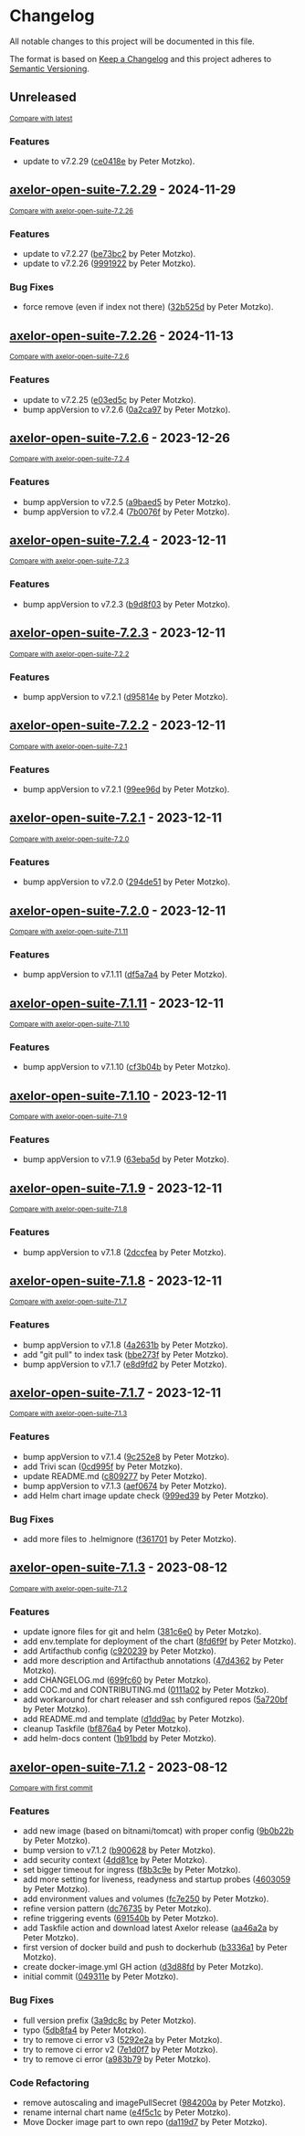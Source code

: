 # Changelog

All notable changes to this project will be documented in this file.

The format is based on [Keep a Changelog](http://keepachangelog.com/en/1.0.0/)
and this project adheres to [Semantic Versioning](http://semver.org/spec/v2.0.0.html).

<!-- insertion marker -->
## Unreleased

<small>[Compare with latest](https://github.com/pmoscode-helm/axelor-open-suite/compare/axelor-open-suite-7.2.29...HEAD)</small>

### Features

- update to v7.2.29 ([ce0418e](https://github.com/pmoscode-helm/axelor-open-suite/commit/ce0418ed46925d0d38cb5545db3717dae2887784) by Peter Motzko).

<!-- insertion marker -->
## [axelor-open-suite-7.2.29](https://github.com/pmoscode-helm/axelor-open-suite/releases/tag/axelor-open-suite-7.2.29) - 2024-11-29

<small>[Compare with axelor-open-suite-7.2.26](https://github.com/pmoscode-helm/axelor-open-suite/compare/axelor-open-suite-7.2.26...axelor-open-suite-7.2.29)</small>

### Features

- update to v7.2.27 ([be73bc2](https://github.com/pmoscode-helm/axelor-open-suite/commit/be73bc27f4e2941efbe92af2f388eab81c9af321) by Peter Motzko).
- update to v7.2.26 ([9991922](https://github.com/pmoscode-helm/axelor-open-suite/commit/99919223498973ae652077eebff5abcbee7a0056) by Peter Motzko).

### Bug Fixes

- force remove (even if index not there) ([32b525d](https://github.com/pmoscode-helm/axelor-open-suite/commit/32b525d18e8d897ef78906f01d996fd844a031da) by Peter Motzko).

## [axelor-open-suite-7.2.26](https://github.com/pmoscode-helm/axelor-open-suite/releases/tag/axelor-open-suite-7.2.26) - 2024-11-13

<small>[Compare with axelor-open-suite-7.2.6](https://github.com/pmoscode-helm/axelor-open-suite/compare/axelor-open-suite-7.2.6...axelor-open-suite-7.2.26)</small>

### Features

- update to v7.2.25 ([e03ed5c](https://github.com/pmoscode-helm/axelor-open-suite/commit/e03ed5c28c9fe90e4fcc8662594ef19ddac300a1) by Peter Motzko).
- bump appVersion to v7.2.6 ([0a2ca97](https://github.com/pmoscode-helm/axelor-open-suite/commit/0a2ca97d89448677c9c37a33d67849c3db0ca58c) by Peter Motzko).

## [axelor-open-suite-7.2.6](https://github.com/pmoscode-helm/axelor-open-suite/releases/tag/axelor-open-suite-7.2.6) - 2023-12-26

<small>[Compare with axelor-open-suite-7.2.4](https://github.com/pmoscode-helm/axelor-open-suite/compare/axelor-open-suite-7.2.4...axelor-open-suite-7.2.6)</small>

### Features

- bump appVersion to v7.2.5 ([a9baed5](https://github.com/pmoscode-helm/axelor-open-suite/commit/a9baed57c39be72e4225ee548a9e0887fce94c63) by Peter Motzko).
- bump appVersion to v7.2.4 ([7b0076f](https://github.com/pmoscode-helm/axelor-open-suite/commit/7b0076f06ca1fe08eb83dd891d30232e4bbecbc3) by Peter Motzko).

## [axelor-open-suite-7.2.4](https://github.com/pmoscode-helm/axelor-open-suite/releases/tag/axelor-open-suite-7.2.4) - 2023-12-11

<small>[Compare with axelor-open-suite-7.2.3](https://github.com/pmoscode-helm/axelor-open-suite/compare/axelor-open-suite-7.2.3...axelor-open-suite-7.2.4)</small>

### Features

- bump appVersion to v7.2.3 ([b9d8f03](https://github.com/pmoscode-helm/axelor-open-suite/commit/b9d8f0333ac6a1b43b1336a62baea23fdd01e1d2) by Peter Motzko).

## [axelor-open-suite-7.2.3](https://github.com/pmoscode-helm/axelor-open-suite/releases/tag/axelor-open-suite-7.2.3) - 2023-12-11

<small>[Compare with axelor-open-suite-7.2.2](https://github.com/pmoscode-helm/axelor-open-suite/compare/axelor-open-suite-7.2.2...axelor-open-suite-7.2.3)</small>

### Features

- bump appVersion to v7.2.1 ([d95814e](https://github.com/pmoscode-helm/axelor-open-suite/commit/d95814efcebd915dc10fd4ecab2dfac7c44518e4) by Peter Motzko).

## [axelor-open-suite-7.2.2](https://github.com/pmoscode-helm/axelor-open-suite/releases/tag/axelor-open-suite-7.2.2) - 2023-12-11

<small>[Compare with axelor-open-suite-7.2.1](https://github.com/pmoscode-helm/axelor-open-suite/compare/axelor-open-suite-7.2.1...axelor-open-suite-7.2.2)</small>

### Features

- bump appVersion to v7.2.1 ([99ee96d](https://github.com/pmoscode-helm/axelor-open-suite/commit/99ee96d9cfd93c5008a8a8fc9be8454a54ac7972) by Peter Motzko).

## [axelor-open-suite-7.2.1](https://github.com/pmoscode-helm/axelor-open-suite/releases/tag/axelor-open-suite-7.2.1) - 2023-12-11

<small>[Compare with axelor-open-suite-7.2.0](https://github.com/pmoscode-helm/axelor-open-suite/compare/axelor-open-suite-7.2.0...axelor-open-suite-7.2.1)</small>

### Features

- bump appVersion to v7.2.0 ([294de51](https://github.com/pmoscode-helm/axelor-open-suite/commit/294de518f87242a342fd99079e2401e1cd9b58ac) by Peter Motzko).

## [axelor-open-suite-7.2.0](https://github.com/pmoscode-helm/axelor-open-suite/releases/tag/axelor-open-suite-7.2.0) - 2023-12-11

<small>[Compare with axelor-open-suite-7.1.11](https://github.com/pmoscode-helm/axelor-open-suite/compare/axelor-open-suite-7.1.11...axelor-open-suite-7.2.0)</small>

### Features

- bump appVersion to v7.1.11 ([df5a7a4](https://github.com/pmoscode-helm/axelor-open-suite/commit/df5a7a46e10ee277d03a0865b3888cd4ed368fdd) by Peter Motzko).

## [axelor-open-suite-7.1.11](https://github.com/pmoscode-helm/axelor-open-suite/releases/tag/axelor-open-suite-7.1.11) - 2023-12-11

<small>[Compare with axelor-open-suite-7.1.10](https://github.com/pmoscode-helm/axelor-open-suite/compare/axelor-open-suite-7.1.10...axelor-open-suite-7.1.11)</small>

### Features

- bump appVersion to v7.1.10 ([cf3b04b](https://github.com/pmoscode-helm/axelor-open-suite/commit/cf3b04bf5bad4866a38ac2003e75d4ca63210b84) by Peter Motzko).

## [axelor-open-suite-7.1.10](https://github.com/pmoscode-helm/axelor-open-suite/releases/tag/axelor-open-suite-7.1.10) - 2023-12-11

<small>[Compare with axelor-open-suite-7.1.9](https://github.com/pmoscode-helm/axelor-open-suite/compare/axelor-open-suite-7.1.9...axelor-open-suite-7.1.10)</small>

### Features

- bump appVersion to v7.1.9 ([63eba5d](https://github.com/pmoscode-helm/axelor-open-suite/commit/63eba5d94cbc978c33073d8872b0fcef6be9642f) by Peter Motzko).

## [axelor-open-suite-7.1.9](https://github.com/pmoscode-helm/axelor-open-suite/releases/tag/axelor-open-suite-7.1.9) - 2023-12-11

<small>[Compare with axelor-open-suite-7.1.8](https://github.com/pmoscode-helm/axelor-open-suite/compare/axelor-open-suite-7.1.8...axelor-open-suite-7.1.9)</small>

### Features

- bump appVersion to v7.1.8 ([2dccfea](https://github.com/pmoscode-helm/axelor-open-suite/commit/2dccfeabba1e2713671f1a7757c19feb718099ac) by Peter Motzko).

## [axelor-open-suite-7.1.8](https://github.com/pmoscode-helm/axelor-open-suite/releases/tag/axelor-open-suite-7.1.8) - 2023-12-11

<small>[Compare with axelor-open-suite-7.1.7](https://github.com/pmoscode-helm/axelor-open-suite/compare/axelor-open-suite-7.1.7...axelor-open-suite-7.1.8)</small>

### Features

- bump appVersion to v7.1.8 ([4a2631b](https://github.com/pmoscode-helm/axelor-open-suite/commit/4a2631bcbc22e822286acee105f389d337bf55bf) by Peter Motzko).
- add "git pull" to index task ([bbe273f](https://github.com/pmoscode-helm/axelor-open-suite/commit/bbe273f22b03f0f7418ad73665a2fe1bfbfa6cc3) by Peter Motzko).
- bump appVersion to v7.1.7 ([e8d9fd2](https://github.com/pmoscode-helm/axelor-open-suite/commit/e8d9fd229c9d160f9593367fc20510442ab9855a) by Peter Motzko).

## [axelor-open-suite-7.1.7](https://github.com/pmoscode-helm/axelor-open-suite/releases/tag/axelor-open-suite-7.1.7) - 2023-12-11

<small>[Compare with axelor-open-suite-7.1.3](https://github.com/pmoscode-helm/axelor-open-suite/compare/axelor-open-suite-7.1.3...axelor-open-suite-7.1.7)</small>

### Features

- bump appVersion to v7.1.4 ([9c252e8](https://github.com/pmoscode-helm/axelor-open-suite/commit/9c252e86952e46198787c848a4809f9cb3f8ed25) by Peter Motzko).
- add Trivi scan ([0cd995f](https://github.com/pmoscode-helm/axelor-open-suite/commit/0cd995fad48fc76c171082b792fbfb68ccd5335b) by Peter Motzko).
- update README.md ([c809277](https://github.com/pmoscode-helm/axelor-open-suite/commit/c809277f08176ae0cd5c7bbf3a7d76a939562d77) by Peter Motzko).
- bump appVersion to v7.1.3 ([aef0674](https://github.com/pmoscode-helm/axelor-open-suite/commit/aef0674a3ea0e1b0d9dea73af42ea08d7ae7df7b) by Peter Motzko).
- add Helm chart image update check ([999ed39](https://github.com/pmoscode-helm/axelor-open-suite/commit/999ed394eeca57b245c5d48b4d2ae57fe6131c09) by Peter Motzko).

### Bug Fixes

- add more files to .helmignore ([f361701](https://github.com/pmoscode-helm/axelor-open-suite/commit/f361701ec427142df53a4338e06f1565252fd9cb) by Peter Motzko).

## [axelor-open-suite-7.1.3](https://github.com/pmoscode-helm/axelor-open-suite/releases/tag/axelor-open-suite-7.1.3) - 2023-08-12

<small>[Compare with axelor-open-suite-7.1.2](https://github.com/pmoscode-helm/axelor-open-suite/compare/axelor-open-suite-7.1.2...axelor-open-suite-7.1.3)</small>

### Features

- update ignore files for git and helm ([381c6e0](https://github.com/pmoscode-helm/axelor-open-suite/commit/381c6e0387525a707a4654884b723c2511cd5c32) by Peter Motzko).
- add env.template for deployment of the chart ([8fd6f9f](https://github.com/pmoscode-helm/axelor-open-suite/commit/8fd6f9f85051b6456afb4d18ac9a23f4a8d8516f) by Peter Motzko).
- add Artifacthub config ([c920239](https://github.com/pmoscode-helm/axelor-open-suite/commit/c9202397267d9535e066f714c2a2beebaa2f285c) by Peter Motzko).
- add more description and Artifacthub annotations ([47d4362](https://github.com/pmoscode-helm/axelor-open-suite/commit/47d436233263c4407d091b42815a5eb939542725) by Peter Motzko).
- add CHANGELOG.md ([699fc60](https://github.com/pmoscode-helm/axelor-open-suite/commit/699fc605335368c8b995ec2f8c5b3adb06b6c5e9) by Peter Motzko).
- add COC.md and CONTRIBUTING.md ([0111a02](https://github.com/pmoscode-helm/axelor-open-suite/commit/0111a020b454b7c5c4f3b428d03644edeb42f98b) by Peter Motzko).
- add workaround for chart releaser and ssh configured repos ([5a720bf](https://github.com/pmoscode-helm/axelor-open-suite/commit/5a720bf02d835f66b9380d2027be03982071865b) by Peter Motzko).
- add README.md and template ([d1dd9ac](https://github.com/pmoscode-helm/axelor-open-suite/commit/d1dd9aca52d3172bd4f73d6f65db3178e98df529) by Peter Motzko).
- cleanup Taskfile ([bf876a4](https://github.com/pmoscode-helm/axelor-open-suite/commit/bf876a4982f8589e53a3d5fad687434aa6335227) by Peter Motzko).
- add helm-docs content ([1b91bdd](https://github.com/pmoscode-helm/axelor-open-suite/commit/1b91bddaf4e7c90fdeb733960ff017bd755f9fb4) by Peter Motzko).

## [axelor-open-suite-7.1.2](https://github.com/pmoscode-helm/axelor-open-suite/releases/tag/axelor-open-suite-7.1.2) - 2023-08-12

<small>[Compare with first commit](https://github.com/pmoscode-helm/axelor-open-suite/compare/7880d29a961afa2c4c4f90b7de1a1b69fee69e67...axelor-open-suite-7.1.2)</small>

### Features

- add new image (based on bitnami/tomcat) with proper config ([9b0b22b](https://github.com/pmoscode-helm/axelor-open-suite/commit/9b0b22bfe6347aff8c67a79f8ed9972efbac5e37) by Peter Motzko).
- bump version to v7.1.2 ([b900628](https://github.com/pmoscode-helm/axelor-open-suite/commit/b9006286e500818545b85319f278d3d800353873) by Peter Motzko).
- add security context ([4dd81ce](https://github.com/pmoscode-helm/axelor-open-suite/commit/4dd81ce82d42ee90c81cc0d315a0dc4a04f4871c) by Peter Motzko).
- set bigger timeout for ingress ([f8b3c9e](https://github.com/pmoscode-helm/axelor-open-suite/commit/f8b3c9e0c8794659b65f2fb919e8958967c6d47d) by Peter Motzko).
- add more setting for liveness, readyness and startup probes ([4603059](https://github.com/pmoscode-helm/axelor-open-suite/commit/460305995c48681c572fb2dfd0229eb83d288d9a) by Peter Motzko).
- add environment values and volumes ([fc7e250](https://github.com/pmoscode-helm/axelor-open-suite/commit/fc7e25008161ffa8b521e4d403d7ec87abfc7837) by Peter Motzko).
- refine version pattern ([dc76735](https://github.com/pmoscode-helm/axelor-open-suite/commit/dc767353ec3248396153d30b4ccf33b1b411358f) by Peter Motzko).
- refine triggering events ([691540b](https://github.com/pmoscode-helm/axelor-open-suite/commit/691540b9a1f26c050c640f05708146f05b29bc57) by Peter Motzko).
- add Taskfile action and download latest Axelor release ([aa46a2a](https://github.com/pmoscode-helm/axelor-open-suite/commit/aa46a2aa410b4707ac6a211b8ee12575aa0ff0b5) by Peter Motzko).
- first version of docker build and push to dockerhub ([b3336a1](https://github.com/pmoscode-helm/axelor-open-suite/commit/b3336a107e720dcaa2397d4169f196fd2123dcd8) by Peter Motzko).
- create docker-image.yml GH action ([d3d88fd](https://github.com/pmoscode-helm/axelor-open-suite/commit/d3d88fd11561ec45a2db716bd54bedf85c39e449) by Peter Motzko).
- initial commit ([049311e](https://github.com/pmoscode-helm/axelor-open-suite/commit/049311eb57d42e239dd49a0bbc84298d158e3ba4) by Peter Motzko).

### Bug Fixes

- full version prefix ([3a9dc8c](https://github.com/pmoscode-helm/axelor-open-suite/commit/3a9dc8c0c3377c541b8ad7b1e742008ef6b9160f) by Peter Motzko).
- typo ([5db8fa4](https://github.com/pmoscode-helm/axelor-open-suite/commit/5db8fa4b7db9260b7bab32a26bc29e2e15ae4be6) by Peter Motzko).
- try to remove ci error v3 ([5292e2a](https://github.com/pmoscode-helm/axelor-open-suite/commit/5292e2a1f253a1b1c41daabb1a9e02def64386ef) by Peter Motzko).
- try to remove ci error v2 ([7e1d0f7](https://github.com/pmoscode-helm/axelor-open-suite/commit/7e1d0f7bced29491c476753cd2fc24bcf26de630) by Peter Motzko).
- try to remove ci error ([a983b79](https://github.com/pmoscode-helm/axelor-open-suite/commit/a983b79ab4a4cbcfab8fed5501058b06a5dd610b) by Peter Motzko).

### Code Refactoring

- remove autoscaling and imagePullSecret ([984200a](https://github.com/pmoscode-helm/axelor-open-suite/commit/984200a1b012d95155c4da0e871396caaae90f25) by Peter Motzko).
- rename internal chart name ([e4f5c1c](https://github.com/pmoscode-helm/axelor-open-suite/commit/e4f5c1cb64fb4f08f72a8cae7b0a93b547154bc5) by Peter Motzko).
- Move Docker image part to own repo ([da119d7](https://github.com/pmoscode-helm/axelor-open-suite/commit/da119d728498d758f55dac02a3340d6aa9123346) by Peter Motzko).

